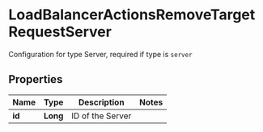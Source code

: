 

# LoadBalancerActionsRemoveTargetRequestServer

Configuration for type Server, required if type is `server`

## Properties

| Name | Type | Description | Notes |
|------------ | ------------- | ------------- | -------------|
|**id** | **Long** | ID of the Server |  |



